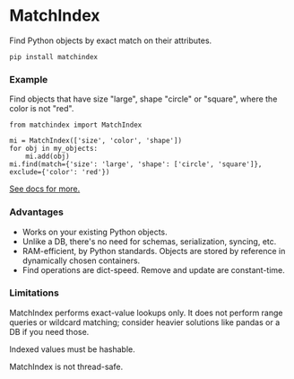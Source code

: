 # MatchIndex

Find Python objects by exact match on their attributes.

`pip install matchindex`

### Example

Find objects that have size "large", shape "circle" or "square", where the color is not "red".

```
from matchindex import MatchIndex

mi = MatchIndex(['size', 'color', 'shape'])
for obj in my_objects:
    mi.add(obj)
mi.find(match={'size': 'large', 'shape': ['circle', 'square']}, exclude={'color': 'red'})
```

[See docs for more.]()

### Advantages

 * Works on your existing Python objects.
 * Unlike a DB, there's no need for schemas, serialization, syncing, etc.
 * RAM-efficient, by Python standards. Objects are stored by reference in dynamically chosen containers.
 * Find operations are dict-speed. Remove and update are constant-time.

### Limitations

MatchIndex performs exact-value lookups only. It does not perform range queries or wildcard matching; consider 
heavier solutions like pandas or a DB if you need those.

Indexed values must be hashable.

MatchIndex is not thread-safe.